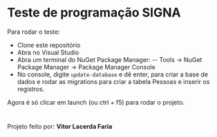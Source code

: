 # Teste de programação SIGNA
Para rodar o teste:
- Clone este repositório
- Abra no Visual Studio
- Abra um terminal do NuGet Package Manager: 
-- Tools -> NuGet Package Manager -> Package Manager Console
- No console, digite `update-database` e dê enter, para criar a base de dados e rodar as migrations para criar a tabela Pessoas e inserir os registros.

Agora é só clicar em launch (ou ctrl + f5) para rodar o projeto.

#
Projeto feito por: **Vitor Lacerda Faria**
